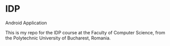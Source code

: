 # IDP
Android Application 

This is my repo for the IDP course at the Faculty of Computer Science, from the Polytechnic University of Bucharest, Romania.

